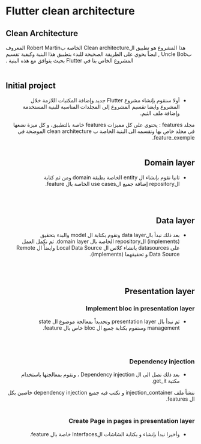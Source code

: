 # Flutter clean architecture

## Clean Architecture
<span dir="rtl" align="right">
    هذا المشروع هو تطبيق الClean architecture الخاصة بRobert Martin المعروف بUncle Bob , ايضاً يحوي على الطريقة الصحيحة للبدء بتطبيق هذا البنية وكيفية تقسيم المشروع الخاص بنا في Flutter بحيث يتوافق مع هذه البنية .
</span>
<br/>
<br/>



## Initial project
<span dir="rtl" align="right">

- أولا سنقوم بإنشاء مشروع Flutter جديد وإضافة المكتبات اللازمة خلال المشروع وايضا تقسيم المشروع إلى المجلدات المناسبة للبنية المستخدمة وإضافة ملف الثيم.

 مجلد features : يحتوي على كل مميزات features خاصة بالتطبيق، و كل ميزة نضعها في مجلد خاص بها ونقسمه الى البنية الخاصة ب clean architecture الموضحة في feature_exemple.
</span>
<br/>
<br/>



## Domain layer
<span dir="rtl" align="right">

- ثانيا نقوم بإنشاء ال entity الخاصة بطبقة domain ومن ثم كتابة الrepository إضافة جميع الuse cases الخاصة بال feature.
</span>
<br/>
<br/>



## Data layer
<span dir="rtl" align="right">

- بعد ذلك نبدأ بالdata layer ونقوم بكتابة ال model والبدء بتحقيق (implements) الrepository الخاصة بال domain layer. ثم نكمل العمل على datasources بانشاء كلاس ال Local Data Source وايضاً ال Remote Data Source و تحقيقهما (implements).
</span>
<br/>
<br/>



## Presentation layer 
### Implement bloc in presentation layer 
<span dir="rtl" align="right">

- ثم نبدأ بال presentation layer وتحديداً بمعالجة موضوع ال state management وسنقوم بكتابة جميع ال bloc خاص بال feature.
</span>
<br/>
<br/>


### Dependency injection
<span dir="rtl" align="right">

- بعد ذلك نصل الى ال Dependency injection ، ونقوم بمعالجتها باستخدام مكتبة get_it.

 ننشأ ملف injection_container و نكتب فيه جميع dependency injection خاصين بكل ال features.
</span>
<br/>
<br/>


### Create Page in pages in presentation layer
<span dir="rtl" align="right">

- وأخيرا نبدأ بإنشاء و بكتابة الشاشات الInterfaces خاصة بال feature.
</span>
<br/>
<br/>
